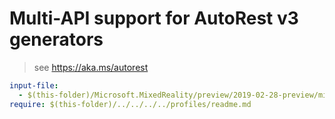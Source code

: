 # Multi-API support for AutoRest v3 generators

> see https://aka.ms/autorest

``` yaml $(enable-multi-api)
input-file:
  - $(this-folder)/Microsoft.MixedReality/preview/2019-02-28-preview/mixedreality.json
require: $(this-folder)/../../../../profiles/readme.md
```
